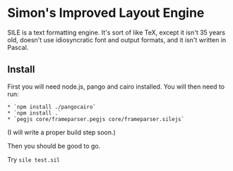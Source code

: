 # Simon's Improved Layout Engine

SILE is a text formatting engine. It's sort of like TeX, except it isn't
35 years old, doesn't use idiosyncratic font and output formats, and it
isn't written in Pascal.

## Install

First you will need node.js, pango and cairo installed. You will then
need to run:

    * `npm install ./pangocairo`
    * `npm install .`
    * `pegjs core/frameparser.pegjs core/frameparser.silejs`

(I will write a proper build step soon.)

Then you should be good to go.

Try `sile test.sil`

